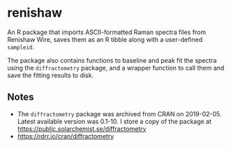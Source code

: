 # renishaw

An R package that imports ASCII-formatted Raman spectra files from Renishaw Wire,
saves them as an R tibble along with a user-defined `sampleid`.

The package also contains functions to baseline and peak fit the spectra
using the `diffractometry` package, and a wrapper function to call them
and save the fitting results to disk.


## Notes

+ The `diffractometry` package was archived from CRAN on 2019-02-05.
  Latest available version was 0.1-10.
  I store a copy of the package at https://public.solarchemist.se/diffractometry
+ https://rdrr.io/cran/diffractometry
